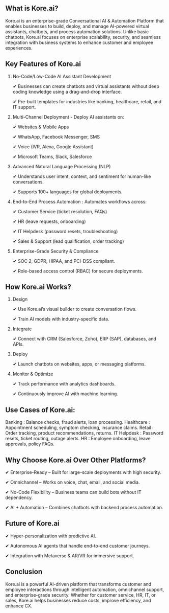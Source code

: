 ## What is Kore.ai?
Kore.ai is an enterprise-grade Conversational AI & Automation Platform that enables businesses to build, deploy, and manage AI-powered virtual assistants, chatbots, and process automation solutions. Unlike basic chatbots, Kore.ai focuses on enterprise scalability, security, and seamless integration with business systems to enhance customer and employee experiences.


## Key Features of Kore.ai

1. No-Code/Low-Code AI Assistant Development
   
     ✔ Businesses can create chatbots and virtual assistants without deep coding knowledge using a drag-and-drop interface.
   
     ✔ Pre-built templates for industries like banking, healthcare, retail, and IT support.
   
2. Multi-Channel Deployment - Deploy AI assistants on:
   
      ✔ Websites & Mobile Apps
   
      ✔ WhatsApp, Facebook Messenger, SMS
   
      ✔ Voice (IVR, Alexa, Google Assistant)
   
      ✔ Microsoft Teams, Slack, Salesforce
   
   
3. Advanced Natural Language Processing (NLP)
   
      ✔ Understands user intent, context, and sentiment for human-like conversations.
   
      ✔ Supports 100+ languages for global deployments.
   
4. End-to-End Process Automation : Automates workflows across:
   
      ✔ Customer Service (ticket resolution, FAQs)
   
      ✔ HR (leave requests, onboarding)
   
      ✔ IT Helpdesk (password resets, troubleshooting)

      ✔ Sales & Support (lead qualification, order tracking)
   
8. Enterprise-Grade Security & Compliance
   
      ✔ SOC 2, GDPR, HIPAA, and PCI-DSS compliant.
   
      ✔ Role-based access control (RBAC) for secure deployments.


## How Kore.ai Works?

  1. Design
     
      ✔ Use Kore.ai’s visual builder to create conversation flows.
     
      ✔ Train AI models with industry-specific data.
     
  3. Integrate
     
      ✔ Connect with CRM (Salesforce, Zoho), ERP (SAP), databases, and APIs.
     
  4. Deploy
     
      ✔ Launch chatbots on websites, apps, or messaging platforms.
     
  5. Monitor & Optimize
     
      ✔ Track performance with analytics dashboards.
     
      ✔ Continuously improve AI with machine learning.


## Use Cases of Kore.ai:

Banking	                 : Balance checks, fraud alerts, loan processing.
Healthcare 	             : Appointment scheduling, symptom checking, insurance claims.
Retail	                 : Order tracking, product recommendations, returns.
IT Helpdesk	             : Password resets, ticket routing, outage alerts.
HR	                     : Employee onboarding, leave approvals, policy FAQs.


## Why Choose Kore.ai Over Other Platforms?

   ✔ Enterprise-Ready – Built for large-scale deployments with high security.
   
   ✔ Omnichannel – Works on voice, chat, email, and social media.

   ✔ No-Code Flexibility – Business teams can build bots without IT dependency.
   
   ✔ AI + Automation – Combines chatbots with backend process automation.


## Future of Kore.ai

   ✔ Hyper-personalization with predictive AI.
   
   ✔ Autonomous AI agents that handle end-to-end customer journeys.
   
   ✔ Integration with Metaverse & AR/VR for immersive support.


## Conclusion
Kore.ai is a powerful AI-driven platform that transforms customer and employee interactions through intelligent automation, omnichannel support, and enterprise-grade security. Whether for customer service, HR, IT, or sales, Kore.ai helps businesses reduce costs, improve efficiency, and enhance CX.

